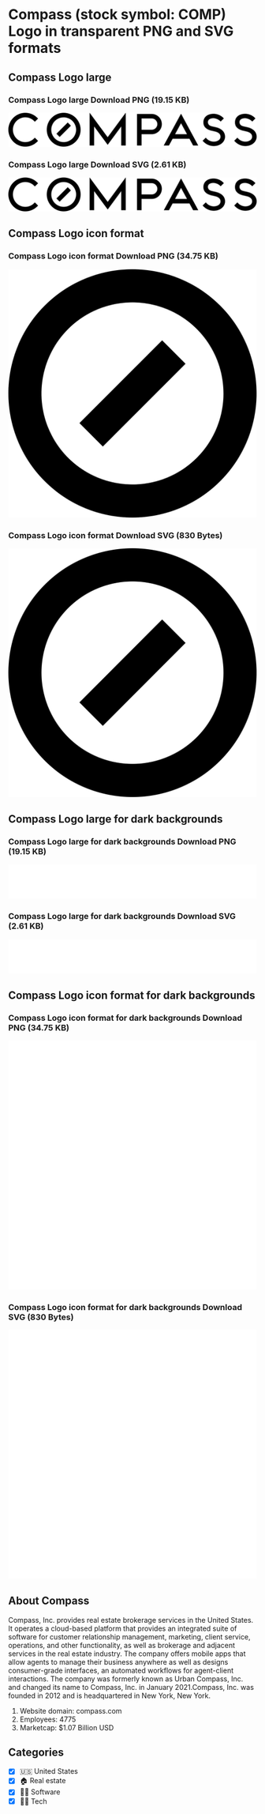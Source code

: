 # Compass (stock symbol: COMP) Logo in transparent PNG and SVG formats

## Compass Logo large

### Compass Logo large Download PNG (19.15 KB)

![Compass Logo large Download PNG (19.15 KB)](/img/orig/COMP_BIG-8afdb8a6.png)

### Compass Logo large Download SVG (2.61 KB)

![Compass Logo large Download SVG (2.61 KB)](/img/orig/COMP_BIG-1b019159.svg)

## Compass Logo icon format

### Compass Logo icon format Download PNG (34.75 KB)

![Compass Logo icon format Download PNG (34.75 KB)](/img/orig/COMP-47733384.png)

### Compass Logo icon format Download SVG (830 Bytes)

![Compass Logo icon format Download SVG (830 Bytes)](/img/orig/COMP-f8b05d30.svg)

## Compass Logo large for dark backgrounds

### Compass Logo large for dark backgrounds Download PNG (19.15 KB)

![Compass Logo large for dark backgrounds Download PNG (19.15 KB)](/img/orig/COMP_BIG.D-7095326b.png)

### Compass Logo large for dark backgrounds Download SVG (2.61 KB)

![Compass Logo large for dark backgrounds Download SVG (2.61 KB)](/img/orig/COMP_BIG.D-3169921c.svg)

## Compass Logo icon format for dark backgrounds

### Compass Logo icon format for dark backgrounds Download PNG (34.75 KB)

![Compass Logo icon format for dark backgrounds Download PNG (34.75 KB)](/img/orig/COMP.D-a0753905.png)

### Compass Logo icon format for dark backgrounds Download SVG (830 Bytes)

![Compass Logo icon format for dark backgrounds Download SVG (830 Bytes)](/img/orig/COMP.D-0e4d16eb.svg)

## About Compass

Compass, Inc. provides real estate brokerage services in the United States. It operates a cloud-based platform that provides an integrated suite of software for customer relationship management, marketing, client service, operations, and other functionality, as well as brokerage and adjacent services in the real estate industry. The company offers mobile apps that allow agents to manage their business anywhere as well as designs consumer-grade interfaces, an automated workflows for agent-client interactions. The company was formerly known as Urban Compass, Inc. and changed its name to Compass, Inc. in January 2021.Compass, Inc. was founded in 2012 and is headquartered in New York, New York.

1. Website domain: compass.com
2. Employees: 4775
3. Marketcap: $1.07 Billion USD


## Categories
- [x] 🇺🇸 United States
- [x] 🏠 Real estate
- [x] 👨‍💻 Software
- [x] 👩‍💻 Tech
